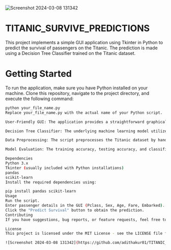 ![Screenshot 2024-03-08 131342](https://github.com/adithakur01/TITANIC_SURVIVE_PREDICTIONS-/assets/143691772/b325f553-61d2-4ed3-bc20-7f5bea7ce090)
# TITANIC_SURVIVE_PREDICTIONS

This project implements a simple GUI application using Tkinter in Python to predict the survival of passengers on the Titanic. The prediction is made using a Decision Tree Classifier trained on the Titanic dataset.

# Getting Started

To run the application, make sure you have Python installed on your machine. Clone this repository, navigate to the project directory, and execute the following command:

```bash
python your_file_name.py
Replace your_file_name.py with the actual name of your Python script.

User-Friendly GUI: The application provides a straightforward graphical interface for users to input passenger details and obtain survival predictions.

Decision Tree Classifier: The underlying machine learning model utilizes a Decision Tree algorithm for predicting survival.

Data Preprocessing: The script preprocesses the Titanic dataset by handling missing values, converting categorical variables to numerical, and splitting the dataset for training and testing.

Model Evaluation: The training accuracy, testing accuracy, and classification report are displayed to evaluate the performance of the model.

Dependencies
Python 3.x
Tkinter (usually included with Python installations)
pandas
scikit-learn
Install the required dependencies using:

pip install pandas scikit-learn
Usage
Run the script.
Enter passenger details in the GUI (Pclass, Sex, Age, Fare, Embarked).
Click the "Predict Survival" button to obtain the prediction.
Contributing
If you have suggestions, bug reports, or feature requests, feel free to open an issue or create a pull request. Contributions are welcome!

License
This project is licensed under the MIT License - see the LICENSE file for details.

![Screenshot 2024-03-08 131342](https://github.com/adithakur01/TITANIC_SURVIVE_PREDICTIONS-/assets/143691772/b0940ddc-7feb-442a-8591-76cf6f89654b)


